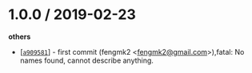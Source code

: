 
1.0.0 / 2019-02-23
==================

**others**
  * [[`a909581`](http://github.com/node-modules/heading-id/commit/a90958102f044ea375ee64cf5f2b0cdd058669fe)] - first commit (fengmk2 <<fengmk2@gmail.com>>),fatal: No names found, cannot describe anything.


